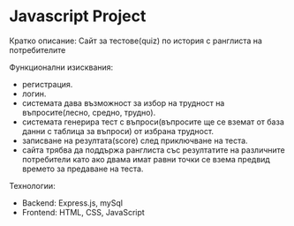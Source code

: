 # Javascript Project
 Кратко описание: Сайт за тестове(quiz) по история с ранглиста на потребителите
 
 Функционални изисквания:
  - регистрация.
  - логин.
  - системата дава възможност за избор на трудност на въпросите(лесно, средно, трудно).
  - системата генерира тест с въпроси(въпросите ще се вземат от база данни с таблица за въпроси) от избрана трудност.
  - записване на резултата(score) след приключване на теста.
  - сайта трябва да поддържа ранглиста със резултатите на различните потребители като ако двама имат равни точки се взема предвид времето за предаване на теста.
  
  Технологии:
   - Backend: Express.js, mySql
   - Frontend: HTML, CSS, JavaScript
